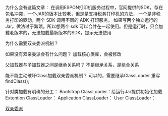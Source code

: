 为什么会有这篇文章：
在调用ESPON打印机服务过程中，官网提供的SDK，存在包名冲突，一个JAR的版本比较老，但是是支持税务打印机的方法，
一个是非税务打印的驱动，两个 SDK 调用不同的 ADK 打印服务。 如果写两个独立运行的Jar。做法过于繁琐，所以想两个
sdk 可以合并在一起使用。但是运行时，只会加载老版本的，无法加载最新版本的SDK，提示无法使用

为什么需要双亲委派机制？

如果没有双亲委派会有什么问题？
加载核心类库，会被修改

父加载器与子加载器之间是继承关系吗？
不是继承关系，是组合关系

能不能主动破坏Class加载双亲委派机制？
可以的，需要继承ClassLoader 重写 findClass();

针对类加载有明确的分工：
Bootstrap ClassLoader：给运行Jar提供初始化加载
Extention ClassLoader：
Application ClassLoader：
User        ClassLoader：

[双亲委派](https://www.cnblogs.com/hollischuang/p/14260801.html)
